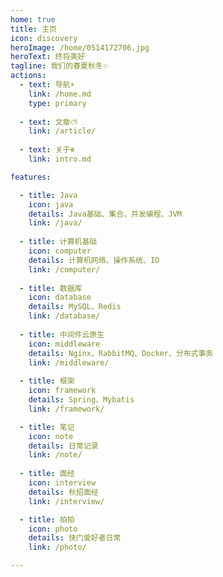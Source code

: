 ```yaml
---
home: true
title: 主页
icon: discovery
heroImage: /home/0514172706.jpg
heroText: 终将美好
tagline: 我们的春夏秋冬✨
actions:
  - text: 导航☀️
    link: /home.md
    type: primary
    
  - text: 文章⛅
    link: /article/
     
  - text: 关于❄️
    link: intro.md

features:

  - title: Java
    icon: java
    details: Java基础、集合、并发编程、JVM
    link: /java/
    
  - title: 计算机基础
    icon: computer
    details: 计算机网络、操作系统、IO
    link: /computer/
  
  - title: 数据库
    icon: database
    details: MySQL、Redis
    link: /database/
    
  - title: 中间件云原生
    icon: middleware
    details: Nginx、RabbitMQ、Docker、分布式事务
    link: /middleware/ 
    
  - title: 框架
    icon: framework
    details: Spring、Mybatis
    link: /framework/

  - title: 笔记
    icon: note
    details: 日常记录
    link: /note/
    
  - title: 面经
    icon: interview
    details: 秋招面经
    link: /interview/  

  - title: 拍拍
    icon: photo
    details: 快门爱好者日常
    link: /photo/

---
```


